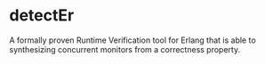 detectEr
========

A formally proven Runtime Verification tool for Erlang that is able to synthesizing concurrent monitors from a correctness property.
